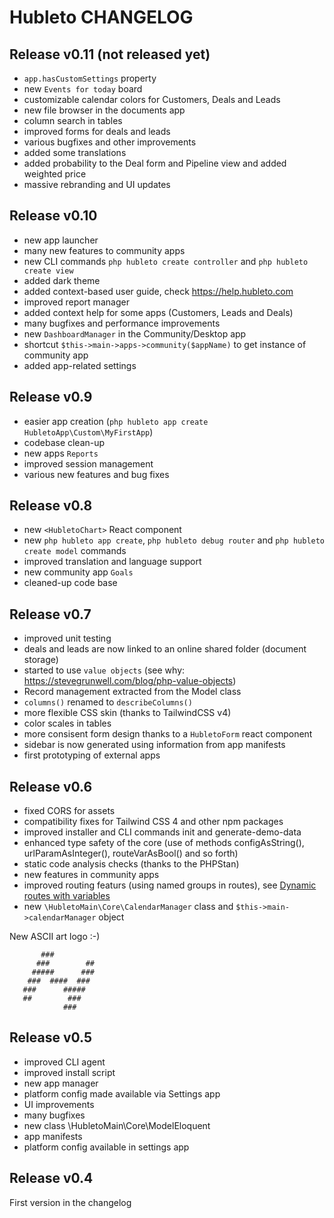 # Hubleto CHANGELOG

## Release v0.11 (not released yet)

  * `app.hasCustomSettings` property
  * new `Events for today` board
  * customizable calendar colors for Customers, Deals and Leads
  * new file browser in the documents app
  * column search in tables
  * improved forms for deals and leads
  * various bugfixes and other improvements
  * added some translations
  * added probability to the Deal form and Pipeline view and added weighted price
  * massive rebranding and UI updates

## Release v0.10

  * new app launcher
  * many new features to community apps
  * new CLI commands `php hubleto create controller` and `php hubleto create view`
  * added dark theme
  * added context-based user guide, check https://help.hubleto.com
  * improved report manager
  * added context help for some apps (Customers, Leads and Deals)
  * many bugfixes and performance improvements
  * new `DashboardManager` in the Community/Desktop app
  * shortcut `$this->main->apps->community($appName)` to get instance of community app
  * added app-related settings

## Release v0.9

  * easier app creation (`php hubleto app create HubletoApp\Custom\MyFirstApp`)
  * codebase clean-up
  * new apps `Reports`
  * improved session management
  * various new features and bug fixes

## Release v0.8

  * new `<HubletoChart>` React component
  * new `php hubleto app create`, `php hubleto debug router` and `php hubleto create model` commands
  * improved translation and language support
  * new community app `Goals`
  * cleaned-up code base

## Release v0.7

  * improved unit testing
  * deals and leads are now linked to an online shared folder (document storage)
  * started to use `value objects` (see why: https://stevegrunwell.com/blog/php-value-objects)
  * Record management extracted from the Model class
  * `columns()` renamed to `describeColumns()`
  * more flexible CSS skin (thanks to TailwindCSS v4)
  * color scales in tables
  * more consisent form design thanks to a `HubletoForm` react component
  * sidebar is now generated using information from app manifests
  * first prototyping of external apps

## Release v0.6

  * fixed CORS for assets
  * compatibility fixes for Tailwind CSS 4 and other npm packages
  * improved installer and CLI commands init and generate-demo-data
  * enhanced type safety of the core (use of methods configAsString(), urlParamAsInteger(), routeVarAsBool() and so forth)
  * static code analysis checks (thanks to the PHPStan)
  * new features in community apps
  * improved routing featurs (using named groups in routes), see [Dynamic routes with variables](https://developer.hubleto.com/tutorial/advanced/dynamic-routes)
  * new `\HubletoMain\Core\CalendarManager` class and `$this->main->calendarManager` object

New ASCII art logo :-)

```
       ###         
      ###        ##
     #####      ###
    ###  ####  ### 
   ###      #####  
   ##        ###   
            ###    
```

## Release v0.5

  * improved CLI agent
  * improved install script
  * new app manager
  * platform config made available via Settings app
  * UI improvements
  * many bugfixes
  * new class \HubletoMain\Core\ModelEloquent
  * app manifests
  * platform config available in settings app

## Release v0.4

First version in the changelog